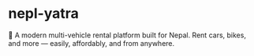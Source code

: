 # nepl-yatra
🚗 A modern multi-vehicle rental platform built for Nepal. Rent cars, bikes, and more — easily, affordably, and from anywhere.
